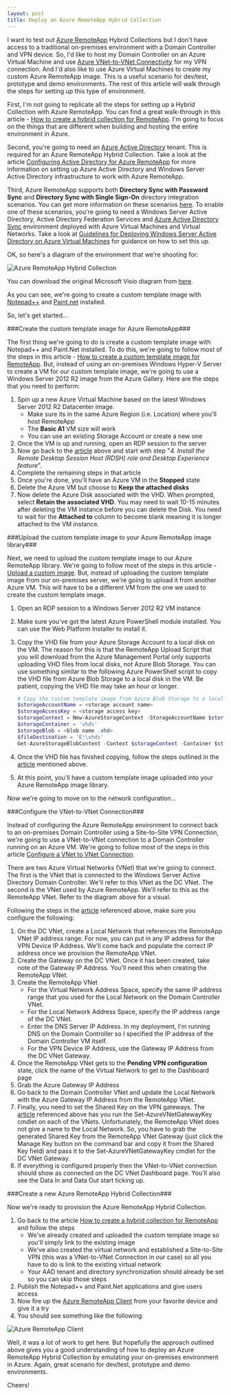 ```yaml
---
layout: post
title: Deploy an Azure RemoteApp Hybrid Collection 
---
```


I want to test out [Azure RemoteApp](http://azure.microsoft.com/en-us/services/RemoteApp/) Hybrid Collections but I don't have access to a traditional on-premises environment with a Domain Controller and VPN device.  So, I'd like to host my Domain Controller on an Azure Virtual Machine and use [Azure VNet-to-VNet Connectivity](https://msdn.microsoft.com/en-us/library/azure/dn690122.aspx) for my VPN connection.  And I'd also like to use Azure Virtual Machines to create my custom Azure RemoteApp image.  This is a useful scenario for dev/test, prototype and demo environments.  The rest of this article will walk through the steps for setting up this type of environment.

First, I'm not going to replicate all the steps for setting up a Hybrid Collection with Azure RemoteApp.  You can find a great walk-through in this article - [How to create a hybrid collection for RemoteApp](http://azure.microsoft.com/en-us/documentation/articles/remoteapp-create-hybrid-deployment/).  I'm going to focus on the things that are different when building and hosting the entire environment in Azure.

Second, you're going to need an [Azure Active Directory](https://msdn.microsoft.com/library/azure/jj673460.aspx) tenant.  This is required for an Azure RemoteApp Hybrid Collection.  Take a look at the article [Configuring Active Directory for Azure RemoteApp](http://azure.microsoft.com/en-us/documentation/articles/remoteapp-ad/) for more information on setting up Azure Active Directory and Windows Server Active Directory infrastructure to work with Azure RemoteApp.  

Third, Azure RemoteApp supports both **Directory Sync with Password Sync** and **Directory Sync with Single Sign-On** directory integration scenarios.  You can get more information on these scenarios [here](https://msdn.microsoft.com/en-us/library/azure/jj573649.aspx).  To enable one of these scenarios, you're going to need a Windows Server Active Directory, Active Directory Federation Services and [Azure Active Directory Sync](https://msdn.microsoft.com/en-us/library/azure/dn790204.aspx) environment deployed with Azure Virtual Machines and Virtual Networks.  Take a look at [Guidelines for Deploying Windows Server Active Directory on Azure Virtual Machines](https://msdn.microsoft.com/en-us/library/azure/jj156090.aspx) for guidance on how to set this up.

OK, so here's a diagram of the environment that we're shooting for:

![Azure RemoteApp Hybrid Collection](/images/azure_remoteapp_hybrid_collection.png)

You can download the original Microsoft Visio diagram from [here](/files/azure_remoteapp_hybrid_collection.vsdx).     

As you can see, we're going to create a custom template image with [Notepad++](http://notepad-plus-plus.org/download/v6.7.5.html) and [Paint.net](http://www.getpaint.net/index.html) installed.

So, let's get started...

###Create the custom template image for Azure RemoteApp###

The first thing we're going to do is create a custom template image with Notepad++ and Paint.Net installed.  To do this, we're going to follow most of the steps in this article - [How to create a custom template image for RemoteApp](http://azure.microsoft.com/en-us/documentation/articles/remoteapp-create-custom-image/).  But, instead of using an on-premises Windows Hyper-V Server to create a VM for our custom template image, we're going to use a Windows Server 2012 R2 image from the Azure Gallery.  Here are the steps that you need to perform:

1. Spin up a new Azure Virtual Machine based on the latest Windows Server 2012 R2 Datacenter image.
    - Make sure its in the same Azure Region (i.e. Location) where you'll host RemoteApp
    - The **Basic A1** VM size will work
    - You can use an existing Storage Account or create a new one
2. Once the VM is up and running, open an RDP session to the server
3. Now go back to the [article](http://azure.microsoft.com/en-us/documentation/articles/remoteapp-create-custom-image/) above and start with step "*4. Install the Remote Desktop Session Host (RDSH) role and Desktop Experience feature*".
4.  Complete the remaining steps in that article
5.  Once you're done, you'll have an Azure VM in the **Stopped** state
6.  Delete the Azure VM but choose to **Keep the attached disks**
7.  Now delete the Azure Disk associated with the VHD.  When prompted, select **Retain the associated VHD**.  You may need to wait 10-15 minutes after deleting the VM instance before you can delete the Disk.  You need to wait for the **Attached to** column to become blank meaning it is longer attached to the VM instance.

###Upload the custom template image to your Azure RemoteApp image library###

Next, we need to upload the custom template image to our Azure RemoteApp library.  We're going to follow most of the steps in this article - [Upload a custom image](http://azure.microsoft.com/en-us/documentation/articles/remoteapp-uploadimage/).  But, instead of uploading the custom template image from our on-premises server, we're going to upload it from another Azure VM.  This will have to be a different VM from the one we used to create the custom template image.

1. Open an RDP session to a Windows Server 2012 R2 VM instance
2. Make sure you've got the latest Azure PowerShell module installed.  You can use the Web Platform Installer to install it.
3. Copy the VHD file from your Azure Storage Account to a local disk on the VM.  The reason for this is that the RemoteApp Upload Script that you will download from the Azure Management Portal only supports uploading VHD files from local disks, not Azure Blob Storage.  You can use something similar to the following Azure PowerShell script to copy the VHD file from Azure Blob Storage to a local disk in the VM.  Be patient, copying the VHD file may take an hour or longer.

    ```powershell
    # Copy the custom template image from Azure Blob Storage to a local path
    $storageAccountName = <storage account name>
    $storageAccessKey = <storage access key>
    $storageContext = New-AzureStorageContext -StorageAccountName $storageAccountName -StorageAccountKey $storageAccessKey
    $storageContainer = 'vhds'
    $storageBlob = <blob name .vhd>
    $fileDestination = 'E:\vhds'
    Get-AzureStorageBlobContent -Context $storageContext -Container $storageContainer -Blob $storageBlob -Destination $fileDestination
    ```

4. Once the VHD file has finished copying, follow the steps outlined in the [article](http://azure.microsoft.com/en-us/documentation/articles/remoteapp-uploadimage/) mentioned above.
5. At this point, you'll have a custom template image uploaded into your Azure RemoteApp image library.

Now we're going to move on to the network configuration...

###Configure the VNet-to-VNet Connection###

Instead of configuring the Azure RemoteApp environment to connect back to an on-premises Domain Controller using a Site-to-Site VPN Connection, we're going to use a VNet-to-VNet connection to a Domain Controller running on an Azure VM.  We're going to follow most of the steps in this article [Configure a VNet to VNet Connection](https://msdn.microsoft.com/en-us/library/azure/dn690122.aspx).

There are two Azure Virtual Networks (VNet) that we're going to connect.  The first is the VNet that is connected to the Windows Server Active Directory Domain Controller.  We'll refer to this VNet as the DC VNet.  The second is the VNet used by Azure RemoteApp.  We'll refer to this as the RemoteApp VNet.  Refer to the diagram above for a visual.

Following the steps in the [article](https://msdn.microsoft.com/en-us/library/azure/dn690122.aspx) referenced above, make sure you configure the following:

1. On the DC VNet, create a Local Network that references the RemoteApp VNet IP address range.  For now, you can put in any IP address for the VPN Device IP Address.  We'll come back and populate the correct IP address once we provision the RemoteApp VNet. 
2. Create the Gateway on the DC VNet.  Once it has been created, take note of the Gateway IP Address.  You'll need this when creating the RemoteApp VNet.
3. Create the RemoteApp VNet
    - For the Virtual Network Address Space, specify the same IP address range that you used for the Local Network on the Domain Controller VNet.
    - For the Local Network Address Space, specify the IP address range of the DC VNet.
    - Enter the DNS Server IP Address.  In my deployment, I'm running DNS on the Domain Controller so I specified the IP address of the Domain Controller VM itself.
    - For the VPN Device IP Address, use the Gateway IP Address from the DC VNet Gateway.
4. Once the RemoteApp VNet gets to the **Pending VPN configuration** state, click the name of the Virtual Network to get to the Dashboard page
5. Grab the Azure Gateway IP Address
6. Go back to the Domain Controller VNet and update the Local Network with the Azure Gateway IP Address from the RemoteApp VNet.
7. Finally, you need to set the Shared Key on the VPN gateways.  The [article](https://msdn.microsoft.com/en-us/library/azure/dn690122.aspx) referenced above has you run the Set-AzureVNetGatewayKey cmdlet on each of the VNets.  Unfortunately, the RemoteApp VNet does not give a name to the Local Network.  So, you have to grab the generated Shared Key from the RemoteApp VNet Gateway (just click the Manage Key button on the command bar and copy it from the Shared Key field) and pass it to the Set-AzureVNetGatewayKey cmdlet for the DC VNet Gateway.  
8. If everything is configured properly then the VNet-to-VNet connection should show as connected on the DC VNet Dashboard page.  You'll also see the Data In and Data Out start ticking up.

###Create a new Azure RemoteApp Hybrid Collection###

Now we're ready to provision the Azure RemoteApp Hybrid Collection.

1. Go back to the article [How to create a hybrid collection for RemoteApp](http://azure.microsoft.com/en-us/documentation/articles/remoteapp-create-hybrid-deployment/) and follow the steps
    - We've already created and uploaded the custom template image so you'll simply link to the existing image
    - We've also created the virtual network and established a Site-to-Site VPN (this was a VNet-to-VNet Connection in our case) so all you have to do is link to the existing virtual network
    - Your AAD tenant and directory synchronization should already be set so you can skip those steps
2. Publish the Notepad++ and Paint.Net applications and give users access
3. Now fire up the [Azure RemoteApp Client](https://www.remoteapp.windowsazure.com/) from your favorite device and give it a try
4. You should see something like the following:

![Azure RemoteApp Client](/images/azure_remoteapp_client.png)

Well, it was a lot of work to get here.  But hopefully the approach outlined above gives you a good understanding of how to deploy an Azure RemoteApp Hybrid Collection by emulating your on-premises environment in Azure.  Again, great scenario for dev/test, prototype and demo environments.

Cheers!
 
